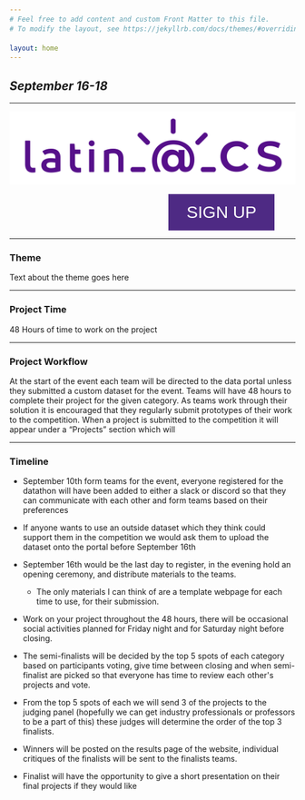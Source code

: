 ```yaml
---
# Feel free to add content and custom Front Matter to this file.
# To modify the layout, see https://jekyllrb.com/docs/themes/#overriding-theme-defaults

layout: home
---
```

## *September 16-18*

---



![Latin@CS](latin_CS_roxo.png)


<a href="https://docs.google.com/forms/d/e/1FAIpQLSduPYNRPZ6Gs9dhM4F4TZaQ4-OY6R2vsqrK03ge0Okks1O13w/viewform?usp=sf_link"><button name="button" class="sign-up-button" style="
    background-color: 	#4E2A84;
    border: none;
    color: white;
    padding: 15px 32px;
    text-align: center;
    text-decoration: none;
    display: inline-block;
    font-size: 16px;
    margin-left: 280px;
    font-size: 30px;">SIGN UP</button></a>

---

### **Theme**
Text about the theme goes here

---

### **Project Time**
48 Hours of time to work on the project

---

### **Project Workflow**
At the start of the event each team will be directed to the data portal unless they submitted a custom dataset for the event. Teams will have 48 hours to complete their project for the given category. As teams work through their solution it is encouraged that they regularly submit prototypes of their work to the competition. When a project is submitted to the competition it will appear under a “Projects” section which will

---

### **Timeline**
* September 10th form teams for the event, everyone registered for the datathon will have been added to either a slack or discord so that they can communicate with each other and form teams based on their preferences


* If anyone wants to use an outside dataset which they think could support them in the competition we would ask them to upload the dataset onto the portal before September 16th


* September 16th would be the last day to register, in the evening hold an opening ceremony, and distribute materials to the teams.
    * The only materials I can think of are a template webpage for each time to use, for their submission. 

* Work on your project throughout the 48 hours, there will be occasional social activities planned for Friday night and for Saturday night before closing.

* The semi-finalists will be decided by the top 5 spots of each category based on participants voting, give time between closing and when semi-finalist are picked so that everyone has time to review each other's projects and vote.

* From the top 5 spots of each we will send 3 of the projects to the judging panel (hopefully we can get industry professionals or professors to be a part of this) these judges will determine the order of the top 3 finalists. 

* Winners will be posted on the results page of the website, individual critiques of the finalists will be sent to the finalists teams.

* Finalist will have the opportunity to give a short presentation on their final projects if they would like

